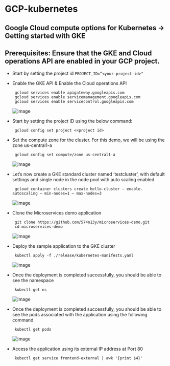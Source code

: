 # GCP-kubernetes
 ## Google Cloud compute options for Kubernetes -> Getting started with GKE

 ## Prerequisites: Ensure that the GKE and Cloud operations API are enabled in your GCP project.
   - Start by setting the project id
    ```
    PROJECT_ID=”<your-project-id>"
    ```
  - Enable the GKE API & Enable the Cloud operations API
    ```
     gcloud services enable apigateway.googleapis.com
     gcloud services enable servicemanagement.googleapis.com
     gcloud services enable servicecontrol.googleapis.com
    ```
    ![image](https://github.com/574n13y/GCP-kubernetes/assets/35293085/cb8a9b98-4839-4bed-83f7-d22d95d8ffc0)

  - Start by setting the project ID using the below command:
    ```
     gcloud config set project <<project id>
    ```
  - Set the compute zone for the cluster. For this demo, we will be using the zone us-central1-a
    ```
     gcloud config set compute/zone us-central1-a
    ```
    ![image](https://github.com/574n13y/GCP-kubernetes/assets/35293085/b1cccc10-5e27-4717-9c42-d76f47bbfa4b)

  - Let’s now create a GKE standard cluster named ‘testcluster’, with default settings and single node in the node pool with auto scaling enabled
    ```
     gcloud container clusters create hello-cluster — enable-autoscaling — min-nodes=1 — max-nodes=3
    ```
    ![image](https://github.com/574n13y/GCP-kubernetes/assets/35293085/94042d4d-5e63-426d-b92a-42cb5597a102)

  - Clone the Microservices demo application
    ```
     git clone https://github.com/574n13y/microservices-demo.git
     cd microservices-demo
    ```
    ![image](https://github.com/574n13y/GCP-kubernetes/assets/35293085/9f705a78-88a8-4bed-a1c1-7c24cdb127ca)

  - Deploy the sample application to the GKE cluster
    ```
     kubectl apply -f ./release/kubernetes-manifests.yaml
    ```
    ![image](https://github.com/574n13y/GCP-kubernetes/assets/35293085/a333e148-ecca-432a-b645-80610a5e1e13)

  - Once the deployment is completed successfully, you should be able to see the namespace
    ```
     kubectl get ns
    ```
    ![image](https://github.com/574n13y/GCP-kubernetes/assets/35293085/4cad0116-0214-4817-8a3c-36f832813ad9)

  - Once the deployment is completed successfully, you should be able to see the pods associated with the application using the following command
    ```
     kubectl get pods
    ```
    ![image](https://github.com/574n13y/GCP-kubernetes/assets/35293085/4f756966-f520-420a-86eb-554c4cc19256)

  - Access the application using its external IP address at Port 80
    ```
     kubectl get service frontend-external | awk '{print $4}'
    ```